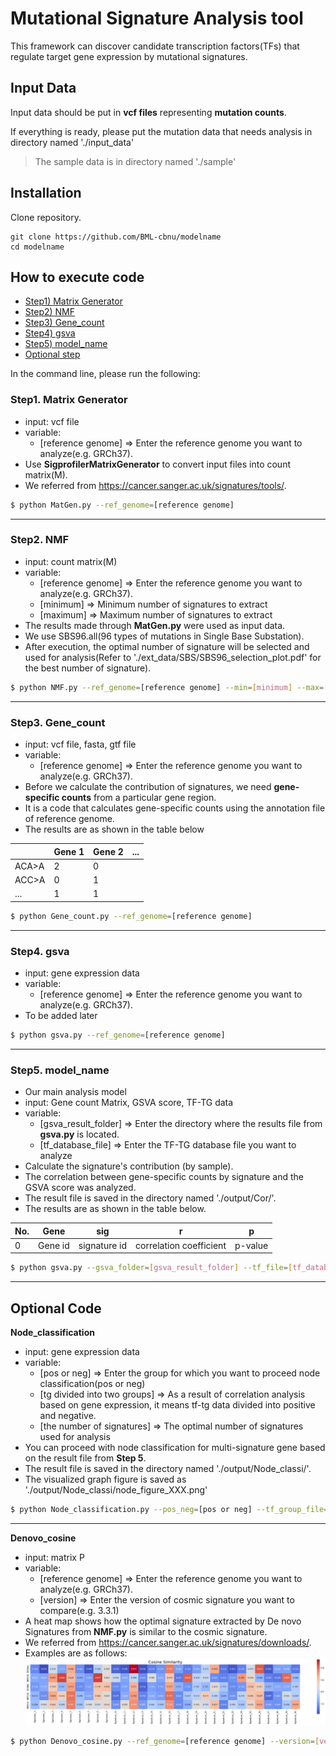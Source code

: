 # Mutational Signature Analysis tool

This framework can discover candidate transcription factors(TFs) that regulate target gene expression by mutational signatures.

<!--
나중에 여기에 논문 링크 넣기
-->


## Input Data

Input data should be put in **vcf files** representing **mutation counts**.


If everything is ready, please put the mutation data that needs analysis in directory named './input_data'

>The sample data is in directory named './sample'

## Installation
Clone repository.
```
git clone https://github.com/BML-cbnu/modelname
cd modelname
```

## How to execute code

- [Step1) Matrix Generator](#Step1-Matrix-Generator)   
- [Step2) NMF](#Step2-NMF)   
- [Step3) Gene_count](#Step3-Gene_count)   
- [Step4) gsva](#Step4-gsva)   
- [Step5) model_name](#Step5-model_name)
- [Optional step](#Optional-Code)   
   

In the command line, please run the following:

### Step1. Matrix Generator

* input: vcf file
* variable:
  * [reference genome] => Enter the reference genome you want to analyze(e.g. GRCh37).
* Use **SigprofilerMatrixGenerator** to convert input files into count matrix(M).
* We referred from https://cancer.sanger.ac.uk/signatures/tools/.

```bash
$ python MatGen.py --ref_genome=[reference genome]
```

---
### Step2. NMF

* input: count matrix(M)
* variable:
  * [reference genome] => Enter the reference genome you want to analyze(e.g. GRCh37).
  * [minimum] => Minimum number of signatures to extract
  * [maximum] => Maximum number of signatures to extract
* The results made through **MatGen.py** were used as input data.
* We use SBS96.all(96 types of mutations in Single Base Substation).
* After execution, the optimal number of signature will be selected and used for analysis(Refer to './ext_data/SBS/SBS96_selection_plot.pdf' for the best number of signature).



```bash
$ python NMF.py --ref_genome=[reference genome] --min=[minimum] --max=[maximum]
```

---

### Step3. Gene_count

* input: vcf file, fasta, gtf file
* variable:
  * [reference genome] => Enter the reference genome you want to analyze(e.g. GRCh37).
* Before we calculate the contribution of signatures, we need **gene-specific counts** from a particular gene region.
* It is a code that calculates gene-specific counts using the annotation file of reference genome.
* The results are as shown in the table below

|  | Gene 1 | Gene 2 | ... |
| --- | --- | --- | --- |
| ACA>A | 2 | 0 |
| ACC>A | 0 | 1 |
| ... | 1 | 1 |

```bash
$ python Gene_count.py --ref_genome=[reference genome]
```

---

### Step4. gsva

* input: gene expression data
* variable:
  * [reference genome] => Enter the reference genome you want to analyze(e.g. GRCh37).
* To be added later

```bash
$ python gsva.py --ref_genome=[reference genome]
```

---

### Step5. model_name

* Our main analysis model
* input: Gene count Matrix, GSVA score, TF-TG  data
* variable:
  * [gsva_result_folder] => Enter the directory where the results file from **gsva.py** is located.
  * [tf_database_file] => Enter the TF-TG database file you want to analyze
* Calculate the signature's contribution (by sample).
* The correlation between gene-specific counts by signature and the GSVA score was analyzed.
* The result file is saved in the directory named './output/Cor/'.
* The results are as shown in the table below.

| No. | Gene | sig | r | p |
| --- | --- | --- | --- | --- |
| 0 | Gene id | signature id | correlation coefficient | p-value |

```bash
$ python gsva.py --gsva_folder=[gsva_result_folder] --tf_file=[tf_database_file]
```

---

## Optional Code

**Node_classification**

* input: gene expression data
* variable:
  * [pos or neg] => Enter the group for which you want to proceed node classification(pos or neg)
  * [tg divided into two groups] => As a result of correlation analysis based on gene expression, it means tf-tg data divided into positive and negative.
  * [the number of signatures] => The optimal number of signatures used for analysis
* You can proceed with node classification for multi-signature gene based on the result file from **Step 5**.
* The result file is saved in the directory named './output/Node_classi/'.
* The visualized graph figure is saved as './output/Node_classi/node_figure_XXX.png'

```bash
$ python Node_classification.py --pos_neg=[pos or neg] --tf_group_file=[tg divided into two groups] --sig_num=[the number of signatures]
```

---

**Denovo_cosine**

* input: matrix P
* variable:
  * [reference genome] => Enter the reference genome you want to analyze(e.g. GRCh37).
  * [version] => Enter the version of cosmic signature you want to compare(e.g. 3.3.1)
* A heat map shows how the optimal signature extracted by De novo Signatures from **NMF.py** is similar to the cosmic signature.
* We referred from https://cancer.sanger.ac.uk/signatures/downloads/.
* Examples are as follows:
![Workflow of Our Model](./readme_img/cosine.png) 

```bash
$ python Denovo_cosine.py --ref_genome=[reference genome] --version=[version]
```
